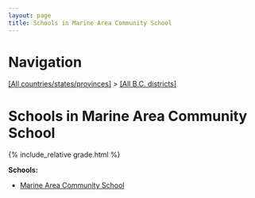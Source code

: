 ```yaml
---
layout: page
title: Schools in Marine Area Community School
---
```

# Navigation

[[All countries/states/provinces]](../..) > [[All B.C. districts]](..)

# Schools in Marine Area Community School

{% include_relative grade.html %}

**Schools:**

- [Marine Area Community School](Marine_Area_Community_School.md)
